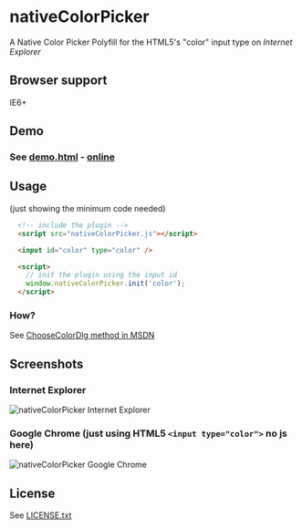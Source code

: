 # nativeColorPicker
A Native Color Picker Polyfill for the HTML5's "color" input type on *Internet Explorer*

## Browser support
IE6+

## Demo
### See [demo.html](https://github.com/dciccale/nativeColorPicker/blob/master/demo.html) - [online](http://dciccale.github.com/nativeColorPicker)

## Usage
(just showing the minimum code needed)
```html
  <!-- include the plugin -->
  <script src="nativeColorPicker.js"></script>

  <input id="color" type="color" />

  <script>
    // init the plugin using the input id
    window.nativeColorPicker.init('color');
  </script>
```

### How?
See <a href="http://msdn.microsoft.com/en-us/library/ie/ms536349(v=vs.85).aspx">ChooseColorDlg method in MSDN</a>

## Screenshots

### Internet Explorer
![nativeColorPicker Internet Explorer](http://dciccale.github.com/nativeColorPicker/nativeColorPicker_ie.jpg)

### Google Chrome (just using HTML5 `<input type="color">` no js here)
![nativeColorPicker Google Chrome](http://dciccale.github.com/nativeColorPicker/nativeColorPicker_chrome.jpg)

## License
See [LICENSE.txt](https://raw.github.com/dciccale/nativeColorPicker/master/LICENSE.txt)
